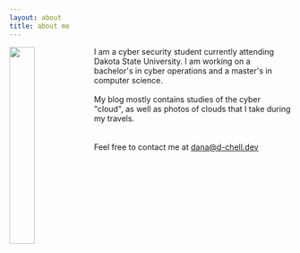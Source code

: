 ```yaml
---
layout: about
title: about me
---
```

<img src="../assets/profile.jpg" style= "width: 30%; float: left;">
I am a cyber security student currently attending Dakota State University. I am working on a bachelor's in cyber operations and a master's in computer science.
<br>
<br>
My blog mostly contains studies of the cyber "cloud", as well as photos of clouds that I take during my travels.
<br>
<br>
<br>
Feel free to contact me at <a href = "mailto: dana@d-chell.dev">dana@d-chell.dev</a>
